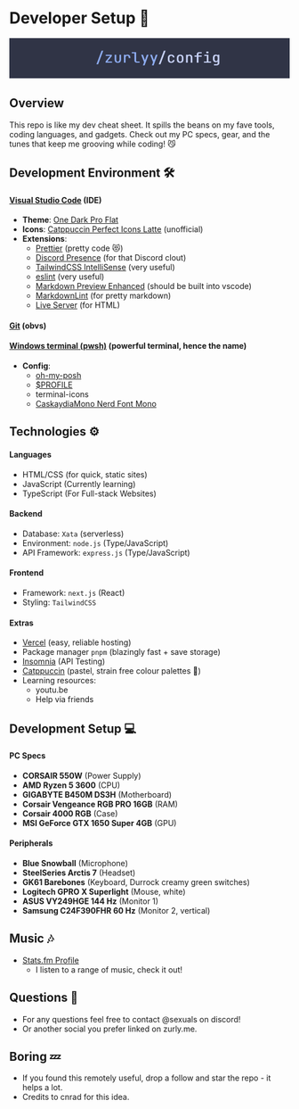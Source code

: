 # Developer Setup 🚀

![Developer Setup](./assets/config.png)

## Overview

This repo is like my dev cheat sheet. It spills the beans on my fave tools, coding languages, and gadgets. Check out my PC specs, gear, and the tunes that keep me grooving while coding! 😼

## Development Environment 🛠️

#### [Visual Studio Code](https://code.visualstudio.com/) (IDE)

- **Theme**: [One Dark Pro Flat](https://marketplace.visualstudio.com/items?itemName=zhuangtongfa.Material-theme)
- **Icons**: [Catppuccin Perfect Icons Latte](https://marketplace.visualstudio.com/items?itemName=thang-nm.catppuccin-perfect-icons) (unofficial)
- **Extensions**:
  - [Prettier](https://marketplace.visualstudio.com/items?itemName=esbenp.prettier-vscode) (pretty code 😻)
  - [Discord Presence](https://marketplace.visualstudio.com/items?itemName=icrawl.discord-vscode) (for that Discord clout)
  - [TailwindCSS IntelliSense](https://marketplace.visualstudio.com/items?itemName=bradlc.vscode-tailwindcss) (very useful)
  - [eslint](https://marketplace.visualstudio.com/items?itemName=dbaeumer.vscode-eslint) (very useful)
  - [Markdown Preview Enhanced](https://marketplace.visualstudio.com/items?itemName=shd101wyy.markdown-preview-enhanced) (should be built into vscode)
  - [MarkdownLint](https://marketplace.visualstudio.com/items?itemName=DavidAnson.vscode-markdownlint) (for pretty markdown)
  - [Live Server](https://marketplace.visualstudio.com/items?itemName=ritwickdey.LiveServer) (for HTML)

#### [Git](https://git-scm.com/) (obvs)

#### [Windows terminal (pwsh)](https://aka.ms/terminal) (powerful terminal, hence the name)

- **Config**:
  - [oh-my-posh](https://github.com/zurlyy/posh-theme)
  - [$PROFILE](./powershell/profile.ps1)
  - terminal-icons
  - [CaskaydiaMono Nerd Font Mono](https://github.com/ryanoasis/nerd-fonts/releases/download/v3.1.1/CascadiaMono.zip)

## Technologies ⚙️

#### Languages

- HTML/CSS (for quick, static sites)
- JavaScript (Currently learning)
- TypeScript (For Full-stack Websites)

#### Backend

- Database: `Xata` (serverless)
- Environment: `node.js` (Type/JavaScript)
- API Framework: `express.js` (Type/JavaScript)

#### Frontend

- Framework: `next.js` (React)
- Styling: `TailwindCSS`

#### Extras

- [Vercel](https://vercel.com/) (easy, reliable hosting)
- Package manager `pnpm` (blazingly fast + save storage)
- [Insomnia](https://insomnia.rest/) (API Testing)
- [Catppuccin](https://github.com/catppuccin/catppuccin) (pastel, strain free colour palettes 🤤)
- Learning resources:
  - youtu.be
  - Help via friends

## Development Setup 💻

#### PC Specs

- **CORSAIR 550W** (Power Supply)
- **AMD Ryzen 5 3600** (CPU)
- **GIGABYTE B450M DS3H** (Motherboard)
- **Corsair Vengeance RGB PRO 16GB** (RAM)
- **Corsair 4000 RGB** (Case)
- **MSI GeForce GTX 1650 Super 4GB** (GPU)

#### Peripherals

- **Blue Snowball** (Microphone)
- **SteelSeries Arctis 7** (Headset)
- **GK61 Barebones** (Keyboard, Durrock creamy green switches)
- **Logitech GPRO X Superlight** (Mouse, white)
- **ASUS VY249HGE 144 Hz** (Monitor 1)
- **Samsung C24F390FHR 60 Hz** (Monitor 2, vertical)

## Music 🎶

- [Stats.fm Profile](https://stats.fm/warn)
  - I listen to a range of music, check it out!

## Questions 🤔

- For any questions feel free to contact @sexuals on discord!
- Or another social you prefer linked on zurly.me.

## Boring 💤

- If you found this remotely useful, drop a follow and star the repo - it helps a lot.
- Credits to cnrad for this idea.